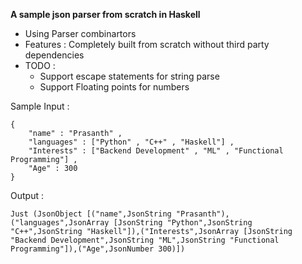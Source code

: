 **A sample json parser from scratch in Haskell**

* Using Parser combinartors
* Features : Completely built from scratch without third party dependencies
* TODO :
    * Support escape statements for string parse
    * Support Floating points for numbers 

Sample Input : 
```
{
    "name" : "Prasanth" ,
    "languages" : ["Python" , "C++" , "Haskell"] ,
    "Interests" : ["Backend Development" , "ML" , "Functional Programming"] ,
    "Age" : 300
}
```
Output : 
```
Just (JsonObject [("name",JsonString "Prasanth"),("languages",JsonArray [JsonString "Python",JsonString "C++",JsonString "Haskell"]),("Interests",JsonArray [JsonString "Backend Development",JsonString "ML",JsonString "Functional Programming"]),("Age",JsonNumber 300)])
```
